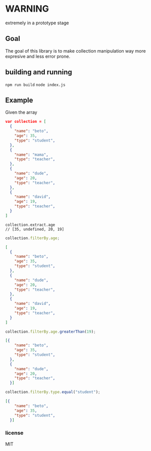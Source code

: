 # WARNING
extremely in a prototype stage

## Goal
The goal of this library is to make collection manipulation way more expresive and less error prone.

## building and running
`npm run build`
`node index.js`

## Example 
Given the array

```json
var collection = [
  {
    "name": "beto",
    "age": 35,
    "type": "student",
  },
  {
    "name": "mama",
    "type": "teacher",
  },
  {
    "name": "dude",
    "age": 20,
    "type": "teacher",
  },
  {
    "name": "david",
    "age": 19,
    "type": "teacher",
  }
]
```

```
collection.extract.age 
// [35, undefined, 20, 19]
```
```js
collection.filterBy.age;
```
```json
[
  {
    "name": "beto",
    "age": 35,
    "type": "student",
  },
  {
    "name": "dude",
    "age": 20,
    "type": "teacher",
  },
  {
    "name": "david",
    "age": 19,
    "type": "teacher",
  }
]
```

```js
collection.filterBy.age.greaterThan(19); 
```
```json
[{
    "name": "beto",
    "age": 35,
    "type": "student",
  },
  {
    "name": "dude",
    "age": 20,
    "type": "teacher",
  }]
```
```js
collection.filterBy.type.equal("student");
```
```json
[{
    "name": "beto",
    "age": 35,
    "type": "student",
  }]
```

### license
MIT
